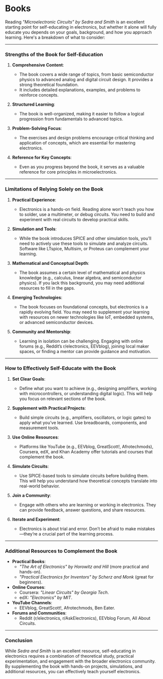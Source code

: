 # Books

Reading *"Microelectronic Circuits" by Sedra and Smith* is an excellent starting point for self-educating in electronics, but whether it alone will fully educate you depends on your goals, background, and how you approach learning. Here's a breakdown of what to consider:

---

### **Strengths of the Book for Self-Education**
1. **Comprehensive Content**:
   - The book covers a wide range of topics, from basic semiconductor physics to advanced analog and digital circuit design. It provides a strong theoretical foundation.
   - It includes detailed explanations, examples, and problems to reinforce concepts.

2. **Structured Learning**:
   - The book is well-organized, making it easier to follow a logical progression from fundamentals to advanced topics.

3. **Problem-Solving Focus**:
   - The exercises and design problems encourage critical thinking and application of concepts, which are essential for mastering electronics.

4. **Reference for Key Concepts**:
   - Even as you progress beyond the book, it serves as a valuable reference for core principles in microelectronics.

---

### **Limitations of Relying Solely on the Book**
1. **Practical Experience**:
   - Electronics is a hands-on field. Reading alone won't teach you how to solder, use a multimeter, or debug circuits. You need to build and experiment with real circuits to develop practical skills.

2. **Simulation and Tools**:
   - While the book introduces SPICE and other simulation tools, you’ll need to actively use these tools to simulate and analyze circuits. Software like LTspice, Multisim, or Proteus can complement your learning.

3. **Mathematical and Conceptual Depth**:
   - The book assumes a certain level of mathematical and physics knowledge (e.g., calculus, linear algebra, and semiconductor physics). If you lack this background, you may need additional resources to fill in the gaps.

4. **Emerging Technologies**:
   - The book focuses on foundational concepts, but electronics is a rapidly evolving field. You may need to supplement your learning with resources on newer technologies like IoT, embedded systems, or advanced semiconductor devices.

5. **Community and Mentorship**:
   - Learning in isolation can be challenging. Engaging with online forums (e.g., Reddit’s r/electronics, EEVblog), joining local maker spaces, or finding a mentor can provide guidance and motivation.

---

### **How to Effectively Self-Educate with the Book**
1. **Set Clear Goals**:
   - Define what you want to achieve (e.g., designing amplifiers, working with microcontrollers, or understanding digital logic). This will help you focus on relevant sections of the book.

2. **Supplement with Practical Projects**:
   - Build simple circuits (e.g., amplifiers, oscillators, or logic gates) to apply what you’ve learned. Use breadboards, components, and measurement tools.

3. **Use Online Resources**:
   - Platforms like YouTube (e.g., EEVblog, GreatScott!, Afrotechmods), Coursera, edX, and Khan Academy offer tutorials and courses that complement the book.

4. **Simulate Circuits**:
   - Use SPICE-based tools to simulate circuits before building them. This will help you understand how theoretical concepts translate into real-world behavior.

5. **Join a Community**:
   - Engage with others who are learning or working in electronics. They can provide feedback, answer questions, and share resources.

6. **Iterate and Experiment**:
   - Electronics is about trial and error. Don’t be afraid to make mistakes—they’re a crucial part of the learning process.

---

### **Additional Resources to Complement the Book**
- **Practical Books**:
  - *"The Art of Electronics" by Horowitz and Hill* (more practical and hands-on).
  - *"Practical Electronics for Inventors" by Scherz and Monk* (great for beginners).
- **Online Courses**:
  - Coursera: *"Linear Circuits" by Georgia Tech*.
  - edX: *"Electronics" by MIT*.
- **YouTube Channels**:
  - EEVblog, GreatScott!, Afrotechmods, Ben Eater.
- **Forums and Communities**:
  - Reddit (r/electronics, r/AskElectronics), EEVblog Forum, All About Circuits.

---

### **Conclusion**
While *Sedra and Smith* is an excellent resource, self-educating in electronics requires a combination of theoretical study, practical experimentation, and engagement with the broader electronics community. By supplementing the book with hands-on projects, simulations, and additional resources, you can effectively teach yourself electronics.

